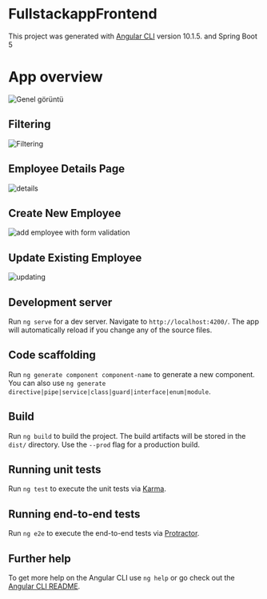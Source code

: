 # FullstackappFrontend

This project was generated with [Angular CLI](https://github.com/angular/angular-cli) version 10.1.5. and Spring Boot 5 

# App overview

![Genel görüntü](https://user-images.githubusercontent.com/65118839/125841935-8609ad0b-959b-4ed3-8a9f-ab8dc88a140d.PNG)

## Filtering

![Filtering](https://user-images.githubusercontent.com/65118839/125841928-055b6aed-1946-4c8d-9f65-e04626f3c082.PNG)

## Employee Details Page

![details](https://user-images.githubusercontent.com/65118839/125841931-644883c4-6126-4bb8-ad83-eb8f0214371f.PNG)

## Create New Employee 

![add employee with form validation](https://user-images.githubusercontent.com/65118839/125841933-3bb015bb-9fcc-431e-b47e-602764e43abf.PNG)

## Update Existing Employee 

![updating](https://user-images.githubusercontent.com/65118839/125841934-a0209a94-4102-4e62-87bd-31cc8ae54533.PNG)


## Development server

Run `ng serve` for a dev server. Navigate to `http://localhost:4200/`. The app will automatically reload if you change any of the source files.

## Code scaffolding

Run `ng generate component component-name` to generate a new component. You can also use `ng generate directive|pipe|service|class|guard|interface|enum|module`.

## Build

Run `ng build` to build the project. The build artifacts will be stored in the `dist/` directory. Use the `--prod` flag for a production build.

## Running unit tests

Run `ng test` to execute the unit tests via [Karma](https://karma-runner.github.io).

## Running end-to-end tests

Run `ng e2e` to execute the end-to-end tests via [Protractor](http://www.protractortest.org/).

## Further help

To get more help on the Angular CLI use `ng help` or go check out the [Angular CLI README](https://github.com/angular/angular-cli/blob/master/README.md).
